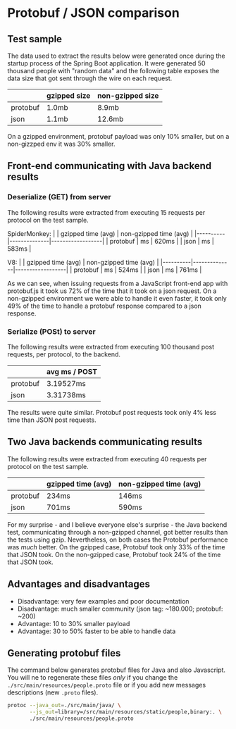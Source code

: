 # Protobuf / JSON comparison

## Test sample

The data used to extract the results below were generated once during the startup process of the Spring Boot application.
It were generated 50 thousand people with "random data" and the following table exposes the data size that got sent through
the wire on each request.

|          | gzipped size | non-gzipped size |
|----------|--------------|------------------|
| protobuf |     1.0mb    |       8.9mb      |
| json     |     1.1mb    |      12.6mb      |

On a gzipped environment, protobuf payload was only 10% smaller, but on a non-gizzped env it was 30% smaller.

## Front-end communicating with Java backend results

### Deserialize (GET) from server

The following results were extracted from executing 15 requests per protocol on the test sample.

SpiderMonkey:
|          | gzipped time (avg) | non-gzipped time (avg) |
|----------|--------------|------------------|
| protobuf |     ms    |       620ms      |
| json     |     ms    |       583ms      |

V8:
|          | gzipped time (avg) | non-gzipped time (avg) |
|----------|--------------|------------------|
| protobuf |     ms    |       524ms      |
| json     |     ms    |       761ms      |

As we can see, when issuing requests from a JavaScript front-end app with protobuf.js it took us 72% of the time that 
it took on a json request. On a non-gzipped environment we were able to handle it even faster, it took only 49% of the 
time to handle a protobuf response compared to a json response.

### Serialize (POSt) to server

The following results were extracted from executing 100 thousand post requests, per protocol, to the backend. 

|          | avg ms / POST |
|----------|---------------|
| protobuf |   3.19527ms   |
| json     |   3.31738ms   |

The results were quite similar. Protobuf post requests took only 4% less time than JSON post requests.

## Two Java backends communicating results

The following results were extracted from executing 40 requests per protocol on the test sample.

|          | gzipped time (avg) | non-gzipped time (avg) |
|----------|--------------|------------------|
| protobuf |     234ms    |       146ms      |
| json     |     701ms    |       590ms      |

For my surprise - and I believe everyone else's surprise - the Java backend test, communicating through a non-gzipped 
channel, got better results than the tests using gzip. Nevertheless, on both cases the Protobuf performance was *much*
better. On the gzipped case, Protobuf took only 33% of the time that JSON took. On the non-gzipped case, Protobuf took
24% of the time that JSON took.

## Advantages and disadvantages

- Disadvantage: very few examples and poor documentation
- Disadvantage: much smaller community (json tag: ~180.000; protobuf: ~200)
- Advantage: 10 to 30% smaller payload
- Advantage: 30 to 50% faster to be able to handle data

## Generating protobuf files

The command below generates protobuf files for Java and also Javascript. You will ne to regenerate these files *only* if
you change the `./src/main/resources/people.proto` file or if you add new messages descriptions (new `.proto` files).

```bash
protoc --java_out=./src/main/java/ \
       --js_out=library=/src/main/resources/static/people,binary:. \
       ./src/main/resources/people.proto
```
